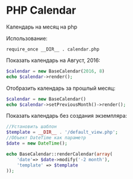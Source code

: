 # PHP Calendar

Календарь на месяц на php

Использование:

  ```
  require_once __DIR__ . calendar.php
  ```

Показать календарь на Август, 2016:

  ```php
  $calendar = new BaseCalendar(2016, 8)
  echo $calendar->render();
  ```

Отобразить календарь за прошлый месяц:

  ```php
  $calendar = new BaseCalendar()
  echo $calendar->setPreviousMonth()->render();
  ```

Показать календарь без создания экземпляра:

  ```php
  //Установить шаблон
  $template = __DIR__ . '/default_view.php';
  //Объект DateTime как параметр
  $date = new DateTime();

  echo BaseCalendar::renderCalendar(array(
      'date'=> $date->modify('-2 month'),
      'template' => $template
  ));
  ```
